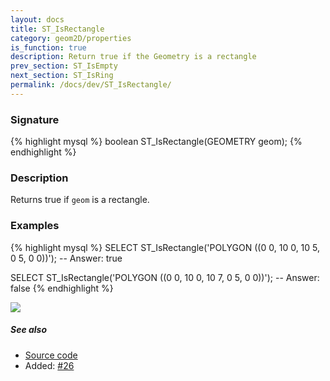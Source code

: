 ```yaml
---
layout: docs
title: ST_IsRectangle
category: geom2D/properties
is_function: true
description: Return true if the Geometry is a rectangle
prev_section: ST_IsEmpty
next_section: ST_IsRing
permalink: /docs/dev/ST_IsRectangle/
---
```


### Signature

{% highlight mysql %}
boolean ST_IsRectangle(GEOMETRY geom);
{% endhighlight %}

### Description

Returns true if `geom` is a rectangle.

### Examples

{% highlight mysql %}
SELECT ST_IsRectangle('POLYGON ((0 0, 10 0, 10 5, 0 5, 0 0))');
-- Answer:    true

SELECT ST_IsRectangle('POLYGON ((0 0, 10 0, 10 7, 0 5, 0 0))');
-- Answer:    false
{% endhighlight %}

<img class="displayed" src="../ST_IsRectangle.png"/>

##### See also

* <a href="https://github.com/irstv/H2GIS/blob/master/h2spatial-ext/src/main/java/org/h2gis/h2spatialext/function/spatial/predicates/ST_IsRectangle.java" target="_blank">Source code</a>
* Added: <a href="https://github.com/irstv/H2GIS/pull/26" target="_blank">#26</a>
